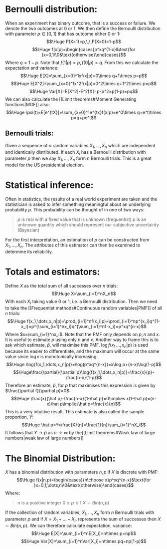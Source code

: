 # Bernoulli distribution:

When an experiment has binary outcome, that is a success or failure. We denote the two outcomes at $0$ or $1$. We then define the Bernoulli distribution with parameter $p\in[0,1]$ that has outcome either $0$ or $1$:$$\Huge P(X=1)=p,\,\,P(X=0)=1-p$$$$\Huge f(x|p)=\begin{cases}p^xq^{1-x}&\text{for }x=0,1\\0&\text{otherwise}\end{cases}$$Where $q=1-p$. Note that $f(1|p)=p,\,f(0|p)=q$. From this we calculate the expectation and variance:$$\Huge E[X]=\sum_{x=0}^1xf(x|p)=0\times q+1\times p=p$$$$\Huge E[X^2]=\sum_{x=0}^1x^2f(x|p)=0^2\times q+1^2\times p=p$$$$\Huge Var[X]=E[X^2]-E^2[X]=p-p^2=p(1-p)=pq$$We can also calculate the [[Limit theorems#Moment Generating functions|MGF]] also:$$\Huge \psi(t)=E[e^{tX}]=\sum_{x=0}^1e^{tx}f(x|p)=e^0\times q+e^t\times p=q+pe^t$$
## Bernoulli trials:
Given a sequence of $n$ random variables $X_1,\dots,X_n$ which are independent and identically distributed. If each $X_i$ has a Bernoulli distribution with parameter $p$ then we say $X_1,\dots,X_n$ form $n$ Bernoulli trials. This is a great model for the US presidential election.

# Statistical inference:

Often in statistics, the results of a real world experiment are taken and the statistician is asked to infer something meaningful about an underlying probability $p$. This probability can be thought of in one of two ways:
>$p$ is real with a fixed value that is unknown (frequentist)
>$p$ is an unknown quantity which should represent our subjective uncertainty (Bayesian)

For the first interpretation, an estimation of $p$ can be constructed from $X_1,\dots,X_n$. The attributes of this estimator can then be examined to determine its reliability.

# Totals and estimators:

Define $X$ as the total sum of all successes over $n$ trials:$$\Huge X=\sum_{i=1}^nX_n$$With each $X_i$ taking value $0$ or $1$, i.e. a Bernoulli distribution. Then we need to take the [[Frequentist methods#Continuous random variables|PMF]] of all $n$ trials:$$\Huge f(x_1,\dots,x_n|p)=\prod_{i=1}^nf(x_i|p)=\prod_{i=1}^np^{x_i}q^{1-x_i}=p^{\sum_{i=1}^nx_i}q^{\sum_{i=1}^n1-x_i}=p^xq^{n-x}$$Where $x=\sum_{i=1}^nx_i$. Note that the PMF only depends on $p,n$ and $x$. It is useful to estimate $p$ using only $n$ and $x$. Another way to frame this is to ask which estimate, $\hat p$, will maximise this PMF. $\log{f(x_1\,\dots,x_n|p)}$ is used because its easier to differentiate, and the maximum will occur at the same value since $\log x$ is monotonically increasing:$$\Huge \log{f(x_1,\dots,x_n|p)}=\log(p^xq^{n-x})=x\log p+(n-x)\log(1-p)$$$$\Huge\frac{\partial}{\partial p}\log{f(x_1,\dots,x_n|p)}=\frac{x}{p}-\frac{n-x}{1-p}$$Therefore an estimate, $\hat p$, for $p$ that maximises this expression is given by $\frac{\partial f}{\partial p}=0$:$$\Huge \frac{x}{\hat p}-\frac{n-x}{1-\hat p}=0\implies x(1-\hat p)=(n-x)\hat p\implies\hat p=\frac{x}{n}$$This is a very intuitive result. This estimate is also called the sample proportion, $Y$:$$\Huge \hat p=Y=\frac{X}{n}=\frac{1}{n}\sum_{i=1}^nX_i$$It follows that $Y\to\hat p$ as $n\to\infty$ by the[[Limit theorems#Weak law of large numbers|weak law of large numbers]] 

# The Binomial Distribution:

$X$ has a binomial distribution with parameters $n,p$ if $X$ is discrete with PMF:$$\Huge f(x|n,p)=\begin{cases}{n\choose x}p^xq^{n-x}&\text{for }x=0,1,\dots,n\\0&\text{otherwise}\end{cases}$$Where:
>$n$ is a positive integer
>$0\leq p\leq 1$
>$X\sim Bin(n,p)$

If the collection of random variables, $X_1,\dots,X_n$ form $n$ Bernoulli trials with parameter $p$ and if $X=X_1+\dots+X_n$ represents the sum of successes then $X\sim Bin(n,p)$. We can therefore calculate expectation, variance:$$\Huge E[X]=\sum_{i=1}^nE[X_i]=n\times p=np$$$$\Huge Var[X]=\sum_{i=1}^nVar[X_i]=n\times pq=np(1-p)$$